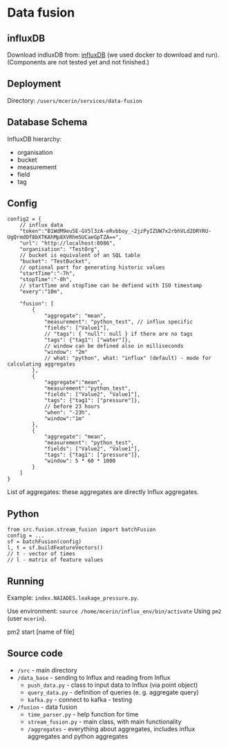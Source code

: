 # Data fusion

## influxDB
Download indluxDB from: [influxDB](https://www.influxdata.com/) (we used docker to download and run).
(Components are not tested yet and not finished.)

## Deployment
Directory: `/users/mcerin/services/data-fusion`

## Database Schema

InfluxDB hierarchy:

* organisation
* bucket
* measurement
* field
* tag


## Config

```
config2 = {
    // influx data
    "token":"B1WdM9eu5E-GV5l3zA-eRvbboy_-2jzPyIZUW7x2rbhVLd2DRYRU-UgQrmdOf8bXTKAhMp8XVRhmSUCaeGpTZA==",
    "url": "http://localhost:8086",
    "organisation": "TestOrg",
    // bucket is equivalent of an SQL table
    "bucket": "TestBucket",
    // optional part for generating historic values
    "startTime":"-7h",
    "stopTime":"-0h",
    // startTime and stopTime can be defiend with ISO timestamp
    "every":"10m",

    "fusion": [
        {
            "aggregate": "mean",
            "measurement": "python_test", // influx specific
            "fields": ["Value1"],
            // "tags": { "null": null } if there are no tags
            "tags": {"tag1": ["water"]},
            // window can be defined also in milliseconds
            "window": "2m"
            // what: "python", what: "influx" (default) - mode for calculating aggregates
        },
        {
            "aggregate":"mean",
            "measurement":"python_test",
            "fields": ["Value2", "Value1"],
            "tags": {"tag1": ["pressure"]},
            // before 23 hours
            "when": "-23h",
            "window":"1m"
        },
        {
            "aggregate": "mean",
            "measurement": "python_test",
            "fields": ["Value2", "Value1"],
            "tags": {"tag1": ["pressure"]},
            "window": 5 * 60 * 1000
        }
    ]
}
```

List of aggregates: these aggregates are directly Influx aggregates.


## Python
```
from src.fusion.stream_fusion import batchFusion
config = ...
sf = batchFusion(config)
l, t = sf.buildFeatureVectors()
// t - vector of times
// l - matrix of feature values
```

## Running
Example: `index.NAIADES.leakage_pressure.py`.

Use environment:
`source /home/mcerin/influx_env/bin/activate`
Using `pm2` (user `mcerin`).

pm2 start [name of file]


## Source code

* `/src` - main directory
* `/data_base` - sending to Influx and reading from Influx
  * `push_data.py` - class to input data to Influx (via point object)
  * `query_data.py` - definition of queries (e. g. aggregate query)
  * `kafka.py` - connect to kafka - testing
* `/fusion` - data fusion
  * `time_parser.py` - help function for time
  * `stream_fusion.py` - main class, with main functionality
  * `/aggregates` - everything about aggregates, includes influx aggregates and python aggregates
